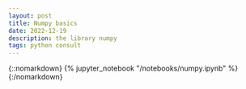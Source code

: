 ```yaml
---
layout: post
title: Numpy basics
date: 2022-12-19 
description: the library numpy 
tags: python consult
---
```


{::nomarkdown}
{% jupyter_notebook "/notebooks/numpy.ipynb" %}
{:/nomarkdown}
